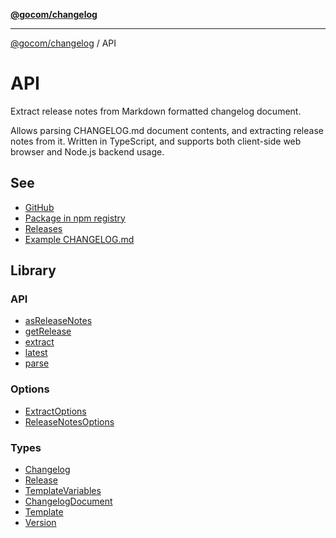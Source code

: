 [**@gocom/changelog**](../README.md)

***

[@gocom/changelog](../README.md) / API

# API

Extract release notes from Markdown formatted changelog document.

Allows parsing CHANGELOG.md document contents, and extracting release notes from it.
Written in TypeScript, and supports both client-side web browser and Node.js backend usage.

## See

 - [GitHub](https://github.com/gocom/changelog)
 - [Package in npm registry](https://www.npmjs.com/package/@gocom/changelog)
 - [Releases](https://github.com/gocom/changelog/releases)
 - [Example CHANGELOG.md](https://github.com/gocom/changelog/blob/main/CHANGELOG.md?plain=1)

## Library

### API

- [asReleaseNotes](../API/API.asReleaseNotes.md)
- [getRelease](../API/API.getRelease.md)
- [extract](../API/API.extract.md)
- [latest](../API/API.latest.md)
- [parse](../API/API.parse.md)

### Options

- [ExtractOptions](../Options/API.ExtractOptions.md)
- [ReleaseNotesOptions](../Options/API.ReleaseNotesOptions.md)

### Types

- [Changelog](../Types/API.Changelog.md)
- [Release](../Types/API.Release.md)
- [TemplateVariables](../Types/API.TemplateVariables.md)
- [ChangelogDocument](../Types/API.ChangelogDocument.md)
- [Template](../Types/API.Template.md)
- [Version](../Types/API.Version.md)
